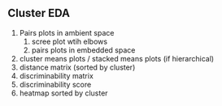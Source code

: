 ## Cluster EDA

1. Pairs plots in ambient space
    1. scree plot wtih elbows
    1. pairs plots in embedded space
1. cluster means plots / stacked means plots (if hierarchical)
1. distance matrix (sorted by cluster)
1. discriminability matrix
1. discriminability score
1. heatmap sorted by cluster
